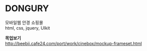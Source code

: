# DONGURY
모바일웹 안경 쇼핑몰   
html, css, jquery, UIkit

**목업보기**   
<http://beebii.cafe24.com/port/work/cinebox/mockup-frameset.html>
